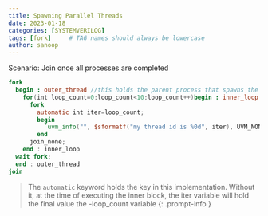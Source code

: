 ```yaml
---
title: Spawning Parallel Threads
date: 2023-01-18 
categories: [SYSTEMVERILOG]
tags: [fork]     # TAG names should always be lowercase
author: sanoop
---
```


Scenario: Join once all processes are completed


```verilog
fork 
  begin : outer_thread //this holds the parent process that spawns the child processes 
    for(int loop_count=0;loop_count<10;loop_count++)begin : inner_loop //the actual for loop
      fork
        automatic int iter=loop_count; 
        begin
          `uvm_info("", $sformatf("my thread id is %0d", iter), UVM_NONE);
        end
      join_none;
    end : inner_loop
  wait fork;
  end : outer_thread
join
```

>The `automatic` keyword holds the key in this implementation. Without it, at the time of executing the inner block, the iter variable will hold the final value the -loop_count variable 
{: .prompt-info }
